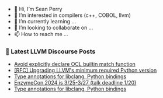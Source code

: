 - 👋 Hi, I’m Sean Perry
- 👀 I’m interested in compilers (c++, COBOL, llvm)
- 🌱 I’m currently learning ...
- 💞️ I’m looking to collaborate on ...
- 📫 How to reach me ...

<!---
s66perry/s66perry is a ✨ special ✨ repository because its `README.md` (this file) appears on your GitHub profile.
You can click the Preview link to take a look at your changes.
--->
### 📕 Latest LLVM Discourse Posts

<!-- DISCOURSE-LLVM:START -->
- [Avoid explicitly declare OCL builtin match function](https://discourse.llvm.org/t/avoid-explicitly-declare-ocl-builtin-match-function/76185#post_4)
- [[RFC] Upgrading LLVM&#39;s minimum required Python version](https://discourse.llvm.org/t/rfc-upgrading-llvms-minimum-required-python-version/67571#post_13)
- [Type annotations for libclang, Python bindings](https://discourse.llvm.org/t/type-annotations-for-libclang-python-bindings/70644#post_14)
- [EnzymeCon 2024 is 3/25-3/27 &lpar;talk deadline 1/20&rpar;](https://discourse.llvm.org/t/enzymecon-2024-is-3-25-3-27-talk-deadline-1-20/75976#post_2)
- [Type annotations for libclang, Python bindings](https://discourse.llvm.org/t/type-annotations-for-libclang-python-bindings/70644#post_13)
<!-- DISCOURSE-LLVM:END -->
